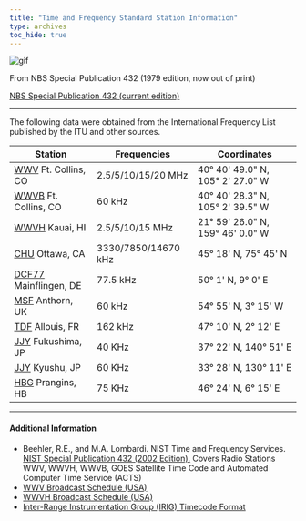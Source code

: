 ```yaml
---
title: "Time and Frequency Standard Station Information"
type: archives
toc_hide: true
---
```


![gif](/archives/pic/tonea.gif)

From NBS Special Publication 432 (1979 edition, now out of print)

[NBS Special Publication 432 (current edition)](https://www.nist.gov/system/files/documents/2017/04/28/SP-432-NIST-Time-and-Frequency-Services-2012-02-13.pdf)

* * *

The following data were obtained from the International Frequency List published by the ITU and other sources.

| Station | Frequencies | Coordinates |
| ----- | ----- | ----- |
| [WWV](https://www.nist.gov/pml/time-and-frequency-division/time-distribution/radio-station-wwv) Ft. Collins, CO | 2.5/5/10/15/20 MHz | 40° 40' 49.0" N, 105° 2' 27.0" W |
| [WWVB](https://www.nist.gov/pml/time-and-frequency-division/time-distribution/radio-station-wwvb) Ft. Collins, CO | 60 kHz | 40° 40' 28.3" N, 105° 2' 39.5" W |
| [WWVH](https://www.nist.gov/pml/time-and-frequency-division/time-distribution/radio-station-wwvh) Kauai, HI | 2.5/5/10/15 MHz | 21° 59' 26.0" N, 159° 46' 0.0" W |
| [CHU](https://nrc.canada.ca/en/certifications-evaluations-standards/canadas-official-time/nrc-shortwave-station-broadcasts-chu) Ottawa, CA | 3330/7850/14670 kHz | 45° 18' N, 75° 45' N |
| [DCF77](https://www.ptb.de/cms/en/ptb/fachabteilungen/abt4/fb-44/ag-442/dissemination-of-legal-time/dcf77.html) Mainflingen, DE | 77.5 kHz | 50° 1' N, 9° 0' E |
| [MSF](https://www.npl.co.uk/msf-signal) Anthorn, UK | 60 kHz | 54° 55' N, 3° 15' W |
| [TDF](https://en.wikipedia.org/wiki/TDF_time_signal) Allouis, FR | 162 kHz | 47° 10' N, 2° 12' E |
| [JJY](http://jjy.nict.go.jp/index-e.html) Fukushima, JP | 40 KHz | 37° 22' N, 140° 51' E |
| [JJY](http://jjy.nict.go.jp/jjy/log/index-e.html) Kyushu, JP | 60 KHz | 33° 28' N, 130° 11' E |
| [HBG](https://en.wikipedia.org/wiki/HBG_(time_signal)) Prangins, HB | 75 KHz | 46° 24' N, 6° 15' E |

* * *

#### Additional Information

*   Beehler, R.E., and M.A. Lombardi. NIST Time and Frequency Services. [NIST Special Publication 432 (2002 Edition).](http://www.boulder.nist.gov/timefreq/general/pdf/1383.pdf) Covers Radio Stations WWV, WWVH, WWVB, GOES Satellite Time Code and Automated Computer Time Service (ACTS)
*   [WWV Broadcast Schedule (USA)](/archives/pic/wwv.jpg)
*   [WWVH Broadcast Schedule (USA)](/archives/pic/wwvh.jpg)
*   [Inter-Range Instrumentation Group (IRIG) Timecode Format](/archives/pic/irig_b.jpg)

